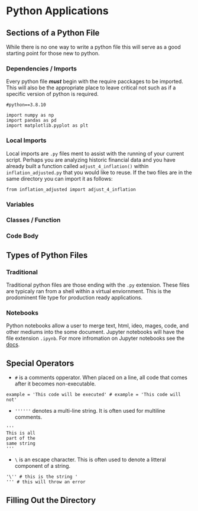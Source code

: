 # **Python Applications**

## **Sections of a Python File**
While there is no one way to write a python file this will serve as a good starting point for those new to python.
### **Dependencies / Imports**
Every python file ***must*** begin with the require pacckages to be imported. This will also be the appropriate place to leave critical not such as if a specific version of python is required.
```
#python==3.8.10

import numpy as np
import pandas as pd
import matplotlib.pyplot as plt
```
### **Local Imports**
Local imports are `.py` files ment to assist with the running of your current script. Perhaps you are analyzing historic financial data and you have already built a function called `adjust_4_inflation()` within `inflation_adjusted.py` that you would like to reuse. If the two files are in the same directory you can import it as follows:
```
from inflation_adjusted import adjust_4_inflation
```

### Variables

### Classes / Function

### Code Body

## **Types of Python Files**
### **Traditional**
Traditional python files are those ending with the `.py` extension. These files are typicaly ran from a shell within a virtual enviornment. This is the prodominent file type for production ready applications.

### **Notebooks**
Python notebooks allow a user to merge text, html, ideo, mages, code, and other mediums into the some document. Jupyter notebooks will have the file extension `.ipynb`. For more infromation on Jupyter notebooks see the [docs](https://docs.jupyter.org/en/latest/). 



## **Special Operators**
- `#` is a comments opperator. When placed on a line, all code that comes after it becomes non-executable.
```
example = 'This code will be executed' # example = 'This code will not'
```
- `''''''` denotes a multi-line string. It is often used for multiline comments.
```
'''
This is all 
part of the 
same string 
'''
```
- `\` is an escape character. This is often used to denote a litteral component of a string.
```
'\'' # this is the string '
''' # this will throw an error
```

##  **Filling Out the Directory**
